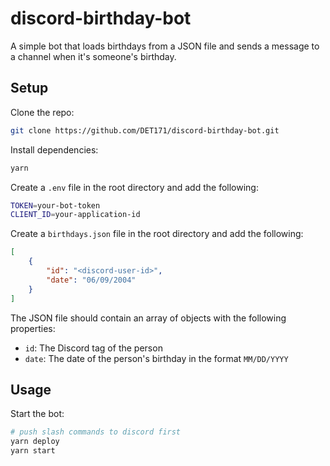 # discord-birthday-bot
A simple bot that loads birthdays from a JSON file and sends a message to a channel when it's someone's birthday.

## Setup
Clone the repo:
```bash
git clone https://github.com/DET171/discord-birthday-bot.git
```

Install dependencies:
```bash
yarn
```

Create a `.env` file in the root directory and add the following:
```bash
TOKEN=your-bot-token
CLIENT_ID=your-application-id
```

Create a `birthdays.json` file in the root directory and add the following:
```json
[
	{
		"id": "<discord-user-id>",
		"date": "06/09/2004"
	}
]
```
The JSON file should contain an array of objects with the following properties:
- `id`: The Discord tag of the person
- `date`: The date of the person's birthday in the format `MM/DD/YYYY`

## Usage
Start the bot:
```bash
# push slash commands to discord first
yarn deploy
yarn start
```